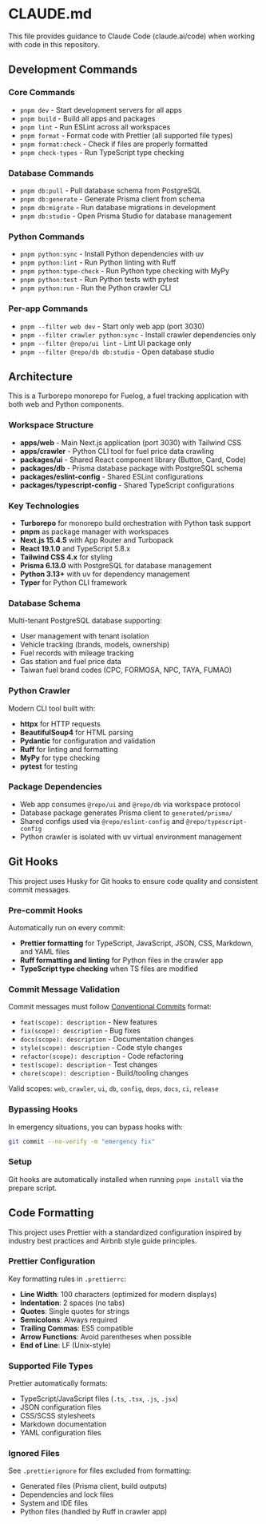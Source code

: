 # CLAUDE.md

This file provides guidance to Claude Code (claude.ai/code) when working with code in this repository.

## Development Commands

### Core Commands

- `pnpm dev` - Start development servers for all apps
- `pnpm build` - Build all apps and packages
- `pnpm lint` - Run ESLint across all workspaces
- `pnpm format` - Format code with Prettier (all supported file types)
- `pnpm format:check` - Check if files are properly formatted
- `pnpm check-types` - Run TypeScript type checking

### Database Commands

- `pnpm db:pull` - Pull database schema from PostgreSQL
- `pnpm db:generate` - Generate Prisma client from schema
- `pnpm db:migrate` - Run database migrations in development
- `pnpm db:studio` - Open Prisma Studio for database management

### Python Commands

- `pnpm python:sync` - Install Python dependencies with uv
- `pnpm python:lint` - Run Python linting with Ruff
- `pnpm python:type-check` - Run Python type checking with MyPy
- `pnpm python:test` - Run Python tests with pytest
- `pnpm python:run` - Run the Python crawler CLI

### Per-app Commands

- `pnpm --filter web dev` - Start only web app (port 3030)
- `pnpm --filter crawler python:sync` - Install crawler dependencies only
- `pnpm --filter @repo/ui lint` - Lint UI package only
- `pnpm --filter @repo/db db:studio` - Open database studio

## Architecture

This is a Turborepo monorepo for Fuelog, a fuel tracking application with both web and Python components.

### Workspace Structure

- **apps/web** - Main Next.js application (port 3030) with Tailwind CSS
- **apps/crawler** - Python CLI tool for fuel price data crawling
- **packages/ui** - Shared React component library (Button, Card, Code)
- **packages/db** - Prisma database package with PostgreSQL schema
- **packages/eslint-config** - Shared ESLint configurations
- **packages/typescript-config** - Shared TypeScript configurations

### Key Technologies

- **Turborepo** for monorepo build orchestration with Python task support
- **pnpm** as package manager with workspaces
- **Next.js 15.4.5** with App Router and Turbopack
- **React 19.1.0** and TypeScript 5.8.x
- **Tailwind CSS 4.x** for styling
- **Prisma 6.13.0** with PostgreSQL for database management
- **Python 3.13+** with uv for dependency management
- **Typer** for Python CLI framework

### Database Schema

Multi-tenant PostgreSQL database supporting:

- User management with tenant isolation
- Vehicle tracking (brands, models, ownership)
- Fuel records with mileage tracking
- Gas station and fuel price data
- Taiwan fuel brand codes (CPC, FORMOSA, NPC, TAYA, FUMAO)

### Python Crawler

Modern CLI tool built with:

- **httpx** for HTTP requests
- **BeautifulSoup4** for HTML parsing
- **Pydantic** for configuration and validation
- **Ruff** for linting and formatting
- **MyPy** for type checking
- **pytest** for testing

### Package Dependencies

- Web app consumes `@repo/ui` and `@repo/db` via workspace protocol
- Database package generates Prisma client to `generated/prisma/`
- Shared configs used via `@repo/eslint-config` and `@repo/typescript-config`
- Python crawler is isolated with uv virtual environment management

## Git Hooks

This project uses Husky for Git hooks to ensure code quality and consistent commit messages.

### Pre-commit Hooks

Automatically run on every commit:

- **Prettier formatting** for TypeScript, JavaScript, JSON, CSS, Markdown, and YAML files
- **Ruff formatting and linting** for Python files in the crawler app
- **TypeScript type checking** when TS files are modified

### Commit Message Validation

Commit messages must follow [Conventional Commits](https://www.conventionalcommits.org/) format:

- `feat(scope): description` - New features
- `fix(scope): description` - Bug fixes
- `docs(scope): description` - Documentation changes
- `style(scope): description` - Code style changes
- `refactor(scope): description` - Code refactoring
- `test(scope): description` - Test changes
- `chore(scope): description` - Build/tooling changes

Valid scopes: `web`, `crawler`, `ui`, `db`, `config`, `deps`, `docs`, `ci`, `release`

### Bypassing Hooks

In emergency situations, you can bypass hooks with:

```bash
git commit --no-verify -m "emergency fix"
```

### Setup

Git hooks are automatically installed when running `pnpm install` via the prepare script.

## Code Formatting

This project uses Prettier with a standardized configuration inspired by industry best practices and Airbnb style guide principles.

### Prettier Configuration

Key formatting rules in `.prettierrc`:

- **Line Width**: 100 characters (optimized for modern displays)
- **Indentation**: 2 spaces (no tabs)
- **Quotes**: Single quotes for strings
- **Semicolons**: Always required
- **Trailing Commas**: ES5 compatible
- **Arrow Functions**: Avoid parentheses when possible
- **End of Line**: LF (Unix-style)

### Supported File Types

Prettier automatically formats:

- TypeScript/JavaScript files (`.ts`, `.tsx`, `.js`, `.jsx`)
- JSON configuration files
- CSS/SCSS stylesheets
- Markdown documentation
- YAML configuration files

### Ignored Files

See `.prettierignore` for files excluded from formatting:

- Generated files (Prisma client, build outputs)
- Dependencies and lock files
- System and IDE files
- Python files (handled by Ruff in crawler app)
